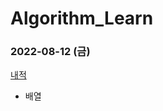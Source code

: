 # Algorithm_Learn
### 2022-08-12 (금)
[내적](https://school.programmers.co.kr/learn/courses/30/lessons/70128)
- 배열
